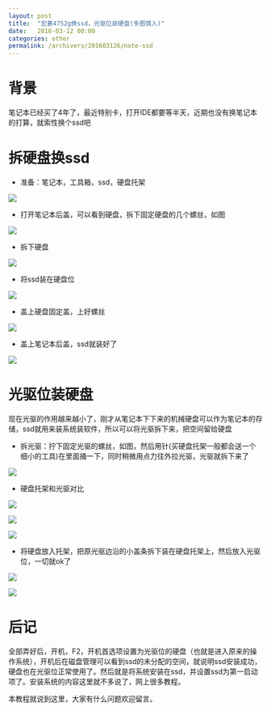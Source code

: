 ```yaml
---
layout: post
title:  "宏碁4752g换ssd，光驱位装硬盘(多图慎入)"
date:   2016-03-12 00:00
categories: other
permalink: /archivers/201603126/note-ssd
---
```


# 背景

笔记本已经买了4年了，最近特别卡，打开IDE都要等半天，近期也没有换笔记本的打算，就索性换个ssd吧

# 拆硬盘换ssd

* 准备：笔记本，工具箱，ssd，硬盘托架

![](http://7xrl5v.com1.z0.glb.clouddn.com/github%2Fio%2Fblog20160312-ssd-1.png)

* 打开笔记本后盖，可以看到硬盘，拆下固定硬盘的几个螺丝，如图

![](http://7xrl5v.com1.z0.glb.clouddn.com/github%2Fio%2Fblog20160312-ssd-2.png)

* 拆下硬盘

![](http://7xrl5v.com1.z0.glb.clouddn.com/github%2Fio%2Fblog20160312-ssd-3.png)

* 将ssd装在硬盘位

![](http://7xrl5v.com1.z0.glb.clouddn.com/github%2Fio%2Fblog20160312-ssd-4.png)

* 盖上硬盘固定盖，上好螺丝

![](http://7xrl5v.com1.z0.glb.clouddn.com/github%2Fio%2Fblog20160312-ssd-5.png)

* 盖上笔记本后盖，ssd就装好了

![](http://7xrl5v.com1.z0.glb.clouddn.com/github%2Fio%2Fblog20160312-ssd-6.png)

# 光驱位装硬盘

现在光驱的作用越来越小了，刚才从笔记本下下来的机械硬盘可以作为笔记本的存储，ssd就用来装系统装软件，所以可以将光驱拆下来，把空间留给硬盘

* 拆光驱：拧下固定光驱的螺丝，如图，然后用针(买硬盘托架一般都会送一个细小的工具)在里面捅一下，同时稍微用点力往外拉光驱，光驱就拆下来了

![](http://7xrl5v.com1.z0.glb.clouddn.com/github%2Fio%2Fblog20160312-ssd-7.png)

* 硬盘托架和光驱对比

![](http://7xrl5v.com1.z0.glb.clouddn.com/github%2Fio%2Fblog20160312-ssd-8.png)

![](http://7xrl5v.com1.z0.glb.clouddn.com/github%2Fio%2Fblog20160312-ssd-9.png)

![](http://7xrl5v.com1.z0.glb.clouddn.com/github%2Fio%2Fblog20160312-ssd-10.png)

* 将硬盘放入托架，把原光驱边沿的小盖条拆下装在硬盘托架上，然后放入光驱位，一切就ok了

![](http://7xrl5v.com1.z0.glb.clouddn.com/github%2Fio%2Fblog20160312-ssd-11.png)

![](http://7xrl5v.com1.z0.glb.clouddn.com/github%2Fio%2Fblog20160312-ssd-12.png)

# 后记

全部弄好后，开机，F2，开机首选项设置为光驱位的硬盘（也就是进入原来的操作系统），开机后在磁盘管理可以看到ssd的未分配的空间，就说明ssd安装成功，硬盘也在光驱位正常使用了。然后就是将系统安装在ssd，并设置ssd为第一启动项了。安装系统的内容这里就不多说了，网上很多教程。

本教程就说到这里，大家有什么问题欢迎留言。